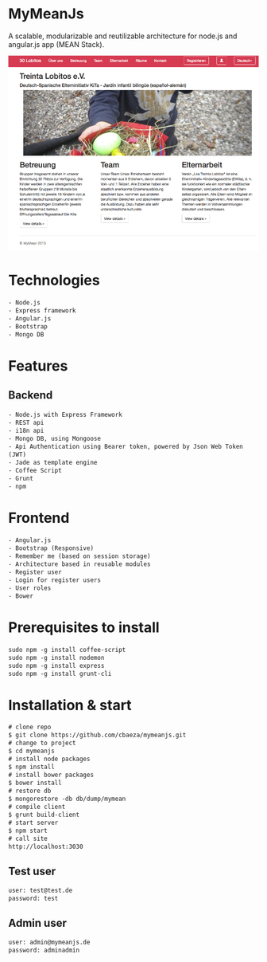MyMeanJs
========
A scalable, modularizable and reutilizable architecture for node.js and angular.js app (MEAN Stack).

![Example portal](/docs/images/mymeanjs.png "Example portal")

Technologies
===========
    - Node.js 
    - Express framework
    - Angular.js
    - Bootstrap
    - Mongo DB

Features
========
## Backend
    - Node.js with Express Framework
    - REST api
    - i18n api
    - Mongo DB, using Mongoose
    - Api Authentication using Bearer token, powered by Json Web Token (JWT)
    - Jade as template engine
    - Coffee Script
    - Grunt
    - npm

# Frontend
    - Angular.js
    - Bootstrap (Responsive)
    - Remember me (based on session storage)
    - Architecture based in reusable modules
    - Register user
    - Login for register users
    - User roles 
    - Bower

# Prerequisites to install
    
    sudo npm -g install coffee-script
    sudo npm -g install nodemon
    sudo npm -g install express
    sudo npm -g install grunt-cli

# Installation & start

    # clone repo
    $ git clone https://github.com/cbaeza/mymeanjs.git 
    # change to project
    $ cd mymeanjs
    # install node packages
    $ npm install
    # install bower packages
    $ bower install
    # restore db
    $ mongorestore -db db/dump/mymean
    # compile client  
    $ grunt build-client
    # start server
    $ npm start
    # call site
    http://localhost:3030

## Test user
    
    user: test@test.de
    password: test

## Admin user
    
    user: admin@mymeanjs.de
    password: adminadmin    
    
